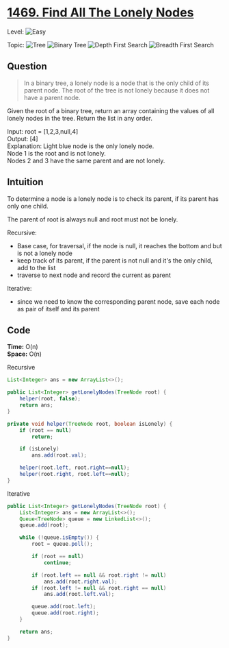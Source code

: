 # [1469. Find All The Lonely Nodes](https://leetcode.com/problems/find-all-the-lonely-nodes/)

Level:
![Easy](https://img.shields.io/badge/-Easy-00b300)

Topic:
![Tree](https://img.shields.io/badge/-Tree-70db70)
![Binary Tree](https://img.shields.io/badge/-Binary_Tree-5cd65c)
![Depth First Search](https://img.shields.io/badge/-Depth_First_Search-47d147)
![Breadth First Search](https://img.shields.io/badge/-Breadth_First_Search-33cc33)

## Question

> In a binary tree, a lonely node is a node that is the only child of its parent node. The root of the tree is not lonely because it does not have a parent node.

Given the root of a binary tree, return an array containing the values of all lonely nodes in the tree. Return the list in any order.

Input: root = [1,2,3,null,4]  
Output: [4]  
Explanation: Light blue node is the only lonely node.  
Node 1 is the root and is not lonely.  
Nodes 2 and 3 have the same parent and are not lonely.

## Intuition

To determine a node is a lonely node is to check its parent, if its parent has only one child.

The parent of root is always null and root must not be lonely.

Recursive:

- Base case, for traversal, if the node is null, it reaches the bottom and but is not a lonely node
- keep track of its parent, if the parent is not null and it's the only child, add to the list
- traverse to next node and record the current as parent

Iterative:

- since we need to know the corresponding parent node, save each node as pair of itself and its parent

## Code

**Time:** O(n)  
**Space:** O(n)

Recursive

```java
List<Integer> ans = new ArrayList<>();

public List<Integer> getLonelyNodes(TreeNode root) {
    helper(root, false);
    return ans;
}

private void helper(TreeNode root, boolean isLonely) {
    if (root == null)
        return;

    if (isLonely)
        ans.add(root.val);

    helper(root.left, root.right==null);
    helper(root.right, root.left==null);
}
```

Iterative

```java
public List<Integer> getLonelyNodes(TreeNode root) {
    List<Integer> ans = new ArrayList<>();
    Queue<TreeNode> queue = new LinkedList<>();
    queue.add(root);

    while (!queue.isEmpty()) {
        root = queue.poll();

        if (root == null)
            continue;

        if (root.left == null && root.right != null)
            ans.add(root.right.val);
        if (root.left != null && root.right == null)
            ans.add(root.left.val);

        queue.add(root.left);
        queue.add(root.right);
    }

    return ans;
}
```

